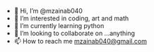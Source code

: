 - 👋 Hi, I’m @mzainab040
- 👀 I’m interested in coding, art and math
- 🌱 I’m currently learning python 
- 💞️ I’m looking to collaborate on ...anything 
- 📫 How to reach me mzainab040@gmail.com

<!---
mzainab040/mzainab040 is a ✨ special ✨ repository because its `README.md` (this file) appears on your GitHub profile.
You can click the Preview link to take a look at your changes.
--->
